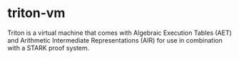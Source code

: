 # triton-vm

Triton is a virtual machine that comes with Algebraic Execution Tables (AET) and Arithmetic Intermediate Representations (AIR) for use in combination with a STARK proof system.

